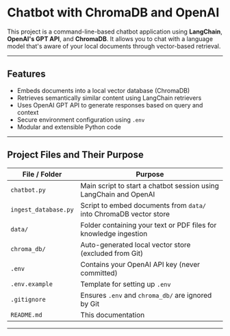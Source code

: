 # Chatbot with ChromaDB and OpenAI

This project is a command-line-based chatbot application using **LangChain**, **OpenAI's GPT API**, and **ChromaDB**. It allows you to chat with a language model that's aware of your local documents through vector-based retrieval.

---

## Features

- Embeds documents into a local vector database (ChromaDB)
- Retrieves semantically similar content using LangChain retrievers
- Uses OpenAI GPT API to generate responses based on query and context
- Secure environment configuration using `.env`
- Modular and extensible Python code

---

## Project Files and Their Purpose

| File / Folder          | Purpose                                                                 |
|------------------------|-------------------------------------------------------------------------|
| `chatbot.py`           | Main script to start a chatbot session using LangChain and OpenAI       |
| `ingest_database.py`   | Script to embed documents from `data/` into ChromaDB vector store       |
| `data/`                | Folder containing your text or PDF files for knowledge ingestion        |
| `chroma_db/`           | Auto-generated local vector store (excluded from Git)                   |
| `.env`                 | Contains your OpenAI API key (never committed)                          |
| `.env.example`         | Template for setting up `.env`                                          |
| `.gitignore`           | Ensures `.env` and `chroma_db/` are ignored by Git                      |
| `README.md`            | This documentation                                                      |

---

